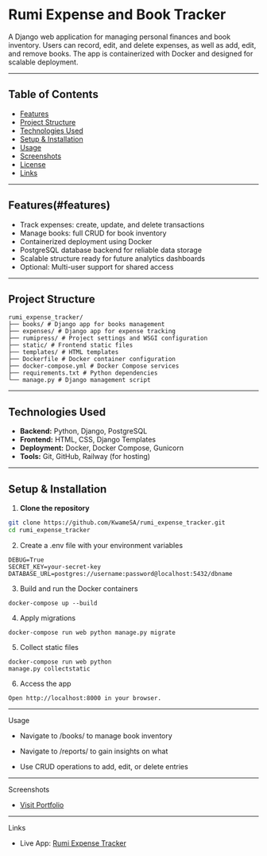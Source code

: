 # Rumi Expense and Book Tracker

A Django web application for managing personal finances and book inventory. Users can record, edit, and delete expenses, as well as add, edit, and remove books. The app is containerized with Docker and designed for scalable deployment.

---

## Table of Contents

- [Features](#features)  
- [Project Structure](#project-structure)  
- [Technologies Used](#technologies-used)  
- [Setup & Installation](#setup--installation)  
- [Usage](#usage)  
- [Screenshots](#screenshots)   
- [License](#license)  
- [Links](#links)  

---

## Features(#features)

- Track expenses: create, update, and delete transactions  
- Manage books: full CRUD for book inventory  
- Containerized deployment using Docker  
- PostgreSQL database backend for reliable data storage  
- Scalable structure ready for future analytics dashboards  
- Optional: Multi-user support for shared access  

---

## Project Structure
```
rumi_expense_tracker/
├── books/ # Django app for books management
├── expenses/ # Django app for expense tracking
├── rumipress/ # Project settings and WSGI configuration
├── static/ # Frontend static files
├── templates/ # HTML templates
├── Dockerfile # Docker container configuration
├── docker-compose.yml # Docker Compose services
├── requirements.txt # Python dependencies
└── manage.py # Django management script
```

---

## Technologies Used

- **Backend:** Python, Django, PostgreSQL  
- **Frontend:** HTML, CSS, Django Templates  
- **Deployment:** Docker, Docker Compose, Gunicorn  
- **Tools:** Git, GitHub, Railway (for hosting)  

---

## Setup & Installation

1. **Clone the repository**
```bash
git clone https://github.com/KwameSA/rumi_expense_tracker.git
cd rumi_expense_tracker
```

2. Create a .env file with your environment variables
```
DEBUG=True
SECRET_KEY=your-secret-key
DATABASE_URL=postgres://username:password@localhost:5432/dbname
```
3. Build and run the Docker containers
```
docker-compose up --build
```
4. Apply migrations
```
docker-compose run web python manage.py migrate
```
5. Collect static files
```
docker-compose run web python
manage.py collectstatic
```
6. Access the app
```
Open http://localhost:8000 in your browser.
```
---
Usage
- Navigate to /books/ to manage book inventory

- Navigate to /reports/ to gain insights on what

- Use CRUD operations to add, edit, or delete entries
---
Screenshots
- [Visit Portfolio](https://kwamesa.github.io/portfolio/index.html)
---
Links
- Live App: [Rumi Expense Tracker](https://rumiexpensetracker-production.up.railway.app/books/)

